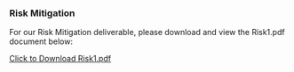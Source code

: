 <h3> Risk Mitigation </h3>
<p> For our Risk Mitigation deliverable, please download and view the Risk1.pdf document below:</p>
<a href="/Risk1.pdf" download>Click to Download Risk1.pdf</a>

